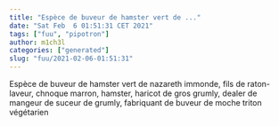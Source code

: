 ```yaml
---
title: "Espèce de buveur de hamster vert de ..."
date: "Sat Feb  6 01:51:31 CET 2021"
tags: ["fuu", "pipotron"]
author: m1ch3l
categories: ["generated"]
slug: "fuu/2021-02-06-01:51:31"
---
```


Espèce de buveur de hamster vert de nazareth immonde, fils de raton-laveur, chnoque marron, hamster, haricot de gros grumly, dealer de mangeur de suceur de grumly, fabriquant de buveur de moche triton végétarien
